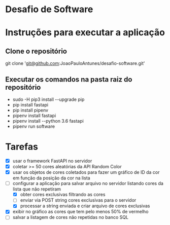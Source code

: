 # Desafio de Software

# Instruções para executar a aplicação
## Clone o repositório
git clone 'git@github.com:JoaoPauloAntunes/desafio-software.git'

## Executar os comandos na pasta raiz do repositório
- sudo -H pip3 install --upgrade pip
- pip install fastapi
- pip install pipenv
- pipenv install fastapi
- pipenv install --python 3.6 fastapi
- pipenv run software

# Tarefas
- [x] usar o framework FastAPI no servidor
- [x] coletar >= 50 cores aleatórias da API Random Color
- [x] usar os objetos de cores coletados para fazer um gráfico de ID da cor em função da posição da cor na lista
- [ ] configurar a aplicação para salvar arquivo no servidor listando cores da lista que não repetiram
	- [x] obter cores exclusivas filtrando as cores
	- [ ] enviar via POST string cores exclusivas para o servidor
	- [x] processar a string enviada e criar arquivo de cores exclusivas
- [x] exibir no gráfico as cores que tem pelo menos 50% de vermelho
- [ ] salvar a listagem de cores não repetidas no banco SQL
